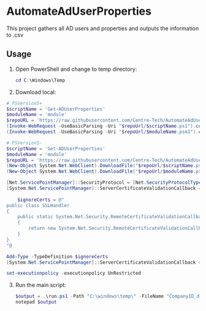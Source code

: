 # AutomateAdUserProperties

This project gathers all AD users and properties and outputs the information to .csv

## Usage

1. Open PowerShell and change to temp directory:

    ```powershell
    cd C:\Windows\Temp
    ```
2. Download local:

```powershell
# PSVersion5+
$scriptName = 'Get-ADUserProperties'
$moduleName = 'module'
$repoURL = 'https://raw.githubusercontent.com/Centre-Tech/AutomateAdUserProperties/master'
(Invoke-WebRequest -UseBasicParsing -Uri "$repoUrl/$scriptName.ps1").content | Out-File "$scriptName.ps1"; (Get-Content "$scriptName.ps1") | Set-Content "$scriptName.ps1"
(Invoke-WebRequest -UseBasicParsing -Uri "$repoUrl/$moduleName.psm1").content | Out-File "$moduleName.psm1"; (Get-Content "$moduleName.psm1") | Set-Content "$moduleName.psm1"
```

```powershell
# PSVersion5-
$scriptName = 'Get-ADUserProperties'
$moduleName = 'module'
$repoURL = 'https://raw.githubusercontent.com/Centre-Tech/AutomateAdUserProperties/master'
(New-Object System.Net.WebClient).DownloadFile("$repoUrl/$scriptName.ps1", "C:\Windows\Temp\$scriptName.ps1")
(New-Object System.Net.WebClient).DownloadFile("$repoUrl/$moduleName.psm1", "C:\Windows\Temp\$moduleName.psm1")
```

``` Powershell
[Net.ServicePointManager]::SecurityProtocol = [Net.SecurityProtocolType]::Tls1
[System.Net.ServicePointManager]::ServerCertificateValidationCallback = { return $true }
    
    $ignoreCerts = @"
public class SSLHandler
{
    public static System.Net.Security.RemoteCertificateValidationCallback GetSSLHandler()
    {
        return new System.Net.Security.RemoteCertificateValidationCallback((sender, certificate, chain, policyErrors) => { return true; });
    }
}
"@

Add-Type -TypeDefinition $ignoreCerts
[System.Net.ServicePointManager]::ServerCertificateValidationCallback = [SSLHandler]::GetSSLHandler()

set-executionpolicy -executionpolicy UnRestricted
```

3. Run the main script:

    ```powershell
    $output = .\run.ps1 -Path "C:\windows\temp\" -FileName "CompanyID_domain.local"
    notepad $output
    ```


